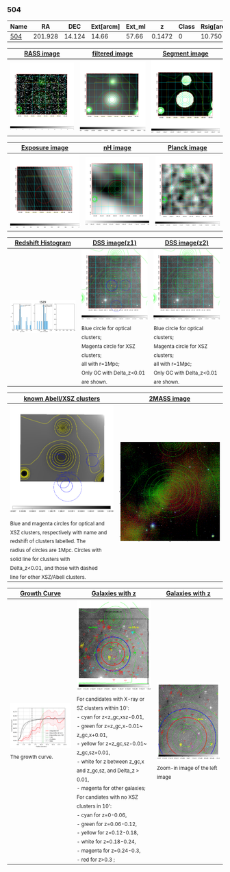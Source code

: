<div STYLE="page-break-after: always;"></div>

### 504

|Name          |RA          |DEC      | Ext[arcm] | Ext_ml | z    | Class| Rsig[arcmin] | CRsig[c/s] | CR500[c/s] | R500[Mpc] |L500[erg/s]|F500[erg/s/cm^2]| M500[Msun]|Tx[keV]|beta|GC(XSZ,Delta_z<0.01)| GC(OPT,Delta_z<0.01)|GC|alias|
|--------------|------------|------------|---|---|-----------|--------|------|------|----|----|----|----|----|----|----|----|----|----|---|
|[504](script/504.md)     | 201.928       | 14.124       | 14.66    | 57.66   | 0.1472 | 0   | 10.750 |0.130 |0.122 |0.933 |1.402e+44 |2.400e-12 |2.667e+14 |4.109 |1.050 |-, |-, |-, |t529|

|[RASS image](../image/504/504_img.pdf)|[filtered image](../image/504/504_fil.pdf)|[Segment image](../image/504/504_seg.pdf)|
|-------------------|--------------------|-------------------|
| <img src="../image/504/504_img.png" width="300">  | <img src="../image/504/504_fil.png" width="300">   | <img src="../image/504/504_seg.png" width="300">  |

|[Exposure image](../image/504/504_mex.pdf)| [nH image](../image/504/504_nh.pdf)| [Planck image](../image/504/504_p.pdf)|
|-------------------|--------------------|-------------------|
|<img src="../image/504/504_mex.png" width="300">   | <img src="../image/504/504_nh.png" width="300">    | <img src="../image/504/504_p.png" width="300"> |

|[Redshift Histogram](../image/504/504_zg.pdf) | [DSS image(z1)](../image/504/504_dss_z1.pdf)      |  [DSS image(z2)](../image/504/504_dss_z2.pdf)    |
|-------------------|--------------------|-------------------|
|<img src="../image/504/504_zg.png" width="300"> |<img src="../image/504/504_dss_z1.png" width="300"> <sub><br>Blue circle for optical clusters; <br>Magenta circle for XSZ clusters; <br>all with r=1Mpc; <br>Only GC with Delta_z<0.01 are shown. </sub>| <img src="../image/504/504_dss_z2.png" width="300"><sub><br>Blue circle for optical clusters; <br>Magenta circle for XSZ clusters; <br>all with r=1Mpc; <br>Only GC with Delta_z<0.01 are shown. </sub> |

|[known Abell/XSZ clusters](../image/504/504_m.pdf) | [2MASS image](../image/504/504_2mass.pdf)      |
|-------------------|-------------------|
|<img src=../image/504/504_m.png width="300"> <sub><br>Blue and magenta circles for optical and <br>XSZ clusters, respectively with name and <br>redshift of clusters labelled. The <br>radius of circles are 1Mpc. Circles with <br>solid line for clusters with <br>Delta_z<0.01, and those with dashed <br>line for other XSZ/Abell clusters.        </sub>|<img src="../image/504/504_2mass.png" width="300">  |

|[Growth Curve](../image/504/504_gca_all.png) |[Galaxies with z](../image/504/504_opt_ned.pdf) |[Galaxies with z](../image/504/504_opt_ned_zoom.pdf) |
|-------------------|-------------------|-------------------|
| <img src="../image/504/504_gca_all.png" width="300"> <sub><br>The growth curve.</sub>| <img src=../image/504/504_opt_ned.png width="300"> <br><sub> For candidates with X-ray or SZ clusters within 10': <br> - cyan for z<z_gc,xsz-0.01, <br> - green for z=z_gc,x-0.01~ z_gc,x+0.01, <br> - yellow for z=z_gc,sz-0.01~ z_gc,sz+0.01, <br> - white for z between z_gc,x and z_gc,sz, and Delta_z > 0.01, <br> - magenta for other galaxies; <br>For candiates with no XSZ clusters in 10': <br> - cyan for z=0-0.06, <br> - green for z=0.06-0.12, <br> - yellow for z=0.12-0.18, <br> - white for z=0.18-0.24, <br> - magenta for z=0.24-0.3, <br> - red for z>0.3 ;  </sub>|<img src=../image/504/504_opt_ned_zoom.png width="300">  <br><sub> Zoom-in image of the left image</sub>|




